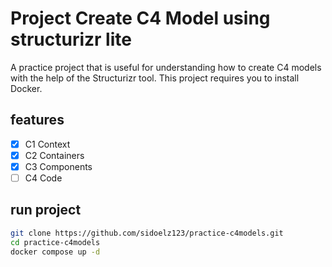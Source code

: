 # Project Create C4 Model using structurizr lite
A practice project that is useful for understanding how to create C4 models with the help of the Structurizr tool. This project requires you to install Docker.

## features

- [x] C1 Context
- [x] C2 Containers
- [x] C3 Components
- [ ] C4 Code

## run project

```bash
git clone https://github.com/sidoelz123/practice-c4models.git
cd practice-c4models
docker compose up -d
```


